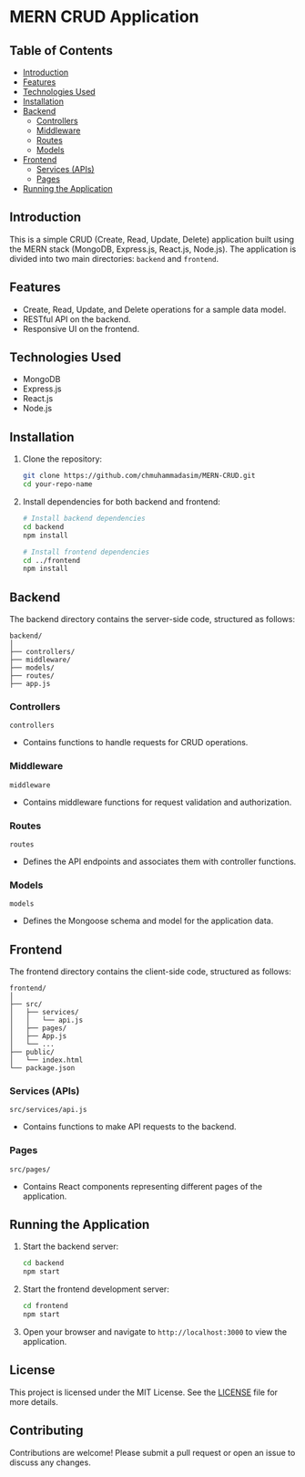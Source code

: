 # MERN CRUD Application

## Table of Contents
- [Introduction](#introduction)
- [Features](#features)
- [Technologies Used](#technologies-used)
- [Installation](#installation)
- [Backend](#backend)
  - [Controllers](#controllers)
  - [Middleware](#middleware)
  - [Routes](#routes)
  - [Models](#models)
- [Frontend](#frontend)
  - [Services (APIs)](#services-apis)
  - [Pages](#pages)
- [Running the Application](#running-the-application)

## Introduction
This is a simple CRUD (Create, Read, Update, Delete) application built using the MERN stack (MongoDB, Express.js, React.js, Node.js). The application is divided into two main directories: `backend` and `frontend`.

## Features
- Create, Read, Update, and Delete operations for a sample data model.
- RESTful API on the backend.
- Responsive UI on the frontend.

## Technologies Used
- MongoDB
- Express.js
- React.js
- Node.js

## Installation
1. Clone the repository:
    ```bash
    git clone https://github.com/chmuhammadasim/MERN-CRUD.git
    cd your-repo-name
    ```

2. Install dependencies for both backend and frontend:
    ```bash
    # Install backend dependencies
    cd backend
    npm install

    # Install frontend dependencies
    cd ../frontend
    npm install
    ```

## Backend
The backend directory contains the server-side code, structured as follows:
```
backend/
│
├── controllers/
├── middleware/
├── models/
├── routes/
├── app.js
```

### Controllers
`controllers`
- Contains functions to handle requests for CRUD operations.

### Middleware
`middleware`
- Contains middleware functions for request validation and authorization.

### Routes
`routes`
- Defines the API endpoints and associates them with controller functions.

### Models
`models`
- Defines the Mongoose schema and model for the application data.

## Frontend
The frontend directory contains the client-side code, structured as follows:
```
frontend/
│
├── src/
│   ├── services/
│   │   └── api.js
│   ├── pages/
│   ├── App.js
│   └── ...
├── public/
│   └── index.html
└── package.json
```

### Services (APIs)
`src/services/api.js`
- Contains functions to make API requests to the backend.

### Pages
`src/pages/`
- Contains React components representing different pages of the application.

## Running the Application
1. Start the backend server:
    ```bash
    cd backend
    npm start
    ```

2. Start the frontend development server:
    ```bash
    cd frontend
    npm start
    ```

3. Open your browser and navigate to `http://localhost:3000` to view the application.

## License
This project is licensed under the MIT License. See the [LICENSE](LICENSE) file for more details.

## Contributing
Contributions are welcome! Please submit a pull request or open an issue to discuss any changes.
